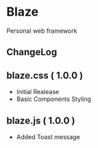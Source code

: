 # Blaze
Personal web framework

## ChangeLog

## blaze.css ( 1.0.0 )
* Initial Realease
* Basic Components Styling

## blaze.js ( 1.0.0 )
* Added Toast message